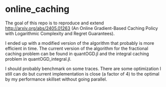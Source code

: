 # online_caching

The goal of this repo is to reproduce and extend http://arxiv.org/abs/2405.01263 (An Online Gradient-Based Caching Policy with Logarithmic Complexity and Regret Guarantees).

I ended up with a modified version of the algorithm that probably is more efficient in time. The current version of the algorithm for the fractional caching problem can be found in quantOGD.jl and the integral caching problem in quantOGD_integral.jl.

I should probably benchmark on some traces. There are some optimization I still can do but current implementation is close (a factor of 4) to the optimal by my performance skillset without going parallel.